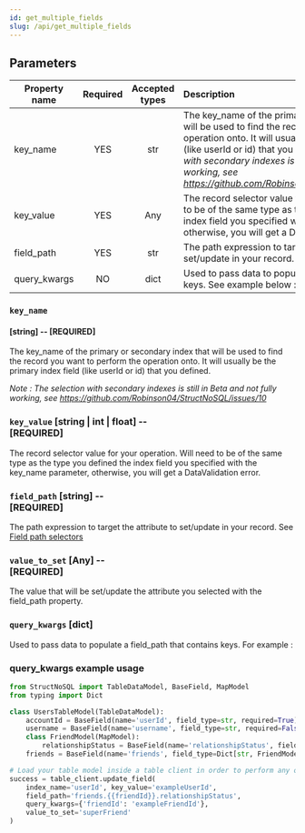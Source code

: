 ```yaml
---
id: get_multiple_fields
slug: /api/get_multiple_fields
---
```


## Parameters

| Property name | Required | Accepted types | Description |
| ------------- | :------: | :------------: | :---------- |
| key_name      | YES      | str  | The key\_name of the primary or secondary index that will be used to find the record you want to perform the operation onto. It will usually be the primary index field (like userId or id) that you defined. _Note : The selection with secondary indexes is still in Beta and not fully working, see https://github.com/Robinson04/StructNoSQL/issues/10_ |
| key_value     | YES      | Any  | The record selector value for your operation. Will need to be of the same type as the type you defined the index field you specified with the key_name parameter, otherwise, you will get a DataValidation error. |
| field_path    | YES      | str  | The path expression to target the attribute to set/update in your record. See [Field path selectors](../basics/field_path_selectors.md) |
| query_kwargs  | NO       | dict | Used to pass data to populate a field_path that contains keys. See example below  : |


### `key_name` 
#### [string] -- [REQUIRED]

The key_name of the primary or secondary index that will be used to find the record you want to 
perform the operation onto. It will usually be the primary index field (like userId or id) that you defined.

_Note : The selection with secondary indexes is still in Beta and not fully working, see https://github.com/Robinson04/StructNoSQL/issues/10_

### `key_value` [string | int | float] -- <br/>[REQUIRED]

The record selector value for your operation. Will need to be of the same type as the type you defined the 
index field you specified with the key_name parameter, otherwise, you will get a DataValidation error.

### `field_path` [string] -- <br/>[REQUIRED]

The path expression to target the attribute to set/update in your record. See [Field path selectors](../basics/field_path_selectors.md)

### `value_to_set` [Any] -- <br/>[REQUIRED]
The value that will be set/update the attribute you selected with the field_path property.

### `query_kwargs` [dict]
Used to pass data to populate a field_path that contains keys. For example :

### query_kwargs example usage
```python
from StructNoSQL import TableDataModel, BaseField, MapModel
from typing import Dict

class UsersTableModel(TableDataModel):
    accountId = BaseField(name='userId', field_type=str, required=True)
    username = BaseField(name='username', field_type=str, required=False)
    class FriendModel(MapModel):
        relationshipStatus = BaseField(name='relationshipStatus', field_type=str, required=False)
    friends = BaseField(name='friends', field_type=Dict[str, FriendModel], index_name='friendId', required=False)

# Load your table model inside a table client in order to perform any operation
success = table_client.update_field(
    index_name='userId', key_value='exampleUserId',
    field_path='friends.{{friendId}}.relationshipStatus',
    query_kwargs={'friendId': 'exampleFriendId'},
    value_to_set='superFriend'
)
```


